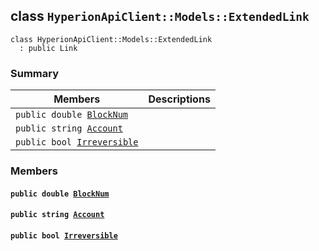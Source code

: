 ## class `HyperionApiClient::Models::ExtendedLink` 

```
class HyperionApiClient::Models::ExtendedLink
  : public Link
```

### Summary

 Members                        | Descriptions                                
--------------------------------|---------------------------------------------
`public double `[`BlockNum`](#class_hyperion_api_client_1_1_models_1_1_extended_link_1a2aafa89383ad9f55ae828dc982d9089c) | 
`public string `[`Account`](#class_hyperion_api_client_1_1_models_1_1_extended_link_1a8edb7e614aa530a58c647d8d273b1d8b) | 
`public bool `[`Irreversible`](#class_hyperion_api_client_1_1_models_1_1_extended_link_1ab90ba9686a015d137904da496d6a993f) | 

### Members

#### `public double `[`BlockNum`](#class_hyperion_api_client_1_1_models_1_1_extended_link_1a2aafa89383ad9f55ae828dc982d9089c) 

#### `public string `[`Account`](#class_hyperion_api_client_1_1_models_1_1_extended_link_1a8edb7e614aa530a58c647d8d273b1d8b) 

#### `public bool `[`Irreversible`](#class_hyperion_api_client_1_1_models_1_1_extended_link_1ab90ba9686a015d137904da496d6a993f) 

